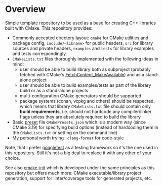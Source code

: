 # Overview

Simple template repository to be used as a base for creating C++ libraries built with CMake. This repository provides:
* Commonly accepted directory layout: `cmake` for CMake utilities and package config, `include/<libname>` for public headers, `src` for library sources and private headers, `examples` and `tests` for library examples and tests correspondingly.
* `CMakeLists.txt` files thoroughly implemented with the following ideas in mind:
  * user should be able to build library both as subproject (probably fetched with CMake's [FetchContent_MakeAvailable](https://cmake.org/cmake/help/latest/module/FetchContent.html)) and as a stand-alone project
  * user should be able to build examples/tests as part of the library build or as a stand-alone projects
  * multi-configuration CMake generators should be supported
  * package systems (conan, vcpkg and others) should be respected, which means that library `CMakeLists.txt` file should contain only **build requirements**, i.e. should not hardcode any compiler/linker flags unless they are absolutely required to build the library
* Basic [preset](https://cmake.org/cmake/help/latest/manual/cmake-presets.7.html) file `CMakePresets.json` which is a modern way (since CMake 3.19) for specifying build options (instead of hardcoding them in the `CMakeLists.txt` or setting on the command line)
* My personal worth trying `.clang-format` for code-style

Note, that I prefer [googletest](https://github.com/google/googletest) as a testing framework so it's the one used in this repository. Still it's not a big deal to replace it with any other of your choice.

See also [cmake-init](https://github.com/friendlyanon/cmake-init) which is developed under the same principles as this repository but offers much more: CMake executable/library project generation, support for linter/coverage tools for generated projects, etc.
